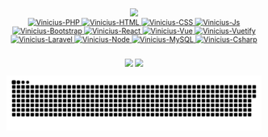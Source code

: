 ## 
 <div align="center">
  <a href="https://github.com/Vinicius-CS">
  <img height="180em" src="https://github-readme-stats.vercel.app/api?username=Vinicius-CS&show_icons=true&theme=dark&include_all_commits=true&count_private=true"/>
  <!--img height="180em" src="https://github-readme-stats.vercel.app/api/top-langs/?username=Vinicius-CS&theme=dark"/-->
</div>

<div align="center">
  <img alt="Vinicius-PHP" src="https://img.shields.io/badge/PHP-323330?style=for-the-badge&logo=php&logoColor=67D37E">
  <img alt="Vinicius-HTML" src="https://img.shields.io/badge/HTML-323330?style=for-the-badge&logo=html5&logoColor=67D37E">
  <img alt="Vinicius-CSS" src="https://img.shields.io/badge/CSS-323330?&style=for-the-badge&logo=css3&logoColor=67D37E">
  <img alt="Vinicius-Js" src="https://img.shields.io/badge/JavaScript-323330?style=for-the-badge&logo=javascript&logoColor=67D37E">
  <img alt="Vinicius-Bootstrap" src="https://img.shields.io/badge/Bootstrap-323330?style=for-the-badge&logo=bootstrap&logoColor=67D37E">
  <img alt="Vinicius-React" src="https://img.shields.io/badge/React-323330?style=for-the-badge&logo=react&logoColor=67D37E">
  <img alt="Vinicius-Vue" src="https://img.shields.io/badge/Vue.js-323330?style=for-the-badge&logo=vue.js&logoColor=67D37E">
  <img alt="Vinicius-Vuetify" src="https://img.shields.io/badge/Vuetify-323330?style=for-the-badge&logo=vuetify&logoColor=67D37E">
  <img alt="Vinicius-Laravel" src="https://img.shields.io/badge/Laravel-323330?style=for-the-badge&logo=laravel&logoColor=67D37E">
  <img alt="Vinicius-Node" src="https://img.shields.io/badge/Node,js-323330?style=for-the-badge&logo=node.js&logoColor=67D37E">
  <img alt="Vinicius-MySQL" src="https://img.shields.io/badge/MySQL-323330?style=for-the-badge&logo=mysql&logoColor=67D37E">
  <img alt="Vinicius-Csharp" src="https://img.shields.io/badge/C%23-323330?style=for-the-badge&logo=c-sharp&logoColor=67D37E">
</div>
  
  ##
 
<div align="center">
  <a href="https://www.linkedin.com/in/viniciusdacruzdasilva/" target="_blank"><img src="https://img.shields.io/badge/-LinkedIn-323330?style=for-the-badge&logo=linkedin&logoColor=67D37E" target="_blank"></a>
  <a href="mailto:vinicius--cruz@hotmail.com" target="_blank"><img src="https://img.shields.io/badge/EMail-323330?style=for-the-badge&logo=gmail&logoColor=67D37E" target="_blank"></a>
</div>

![Snake animation](https://github.com/Vinicius-CS/Vinicius-CS/blob/output/github-contribution-grid-snake.svg)
